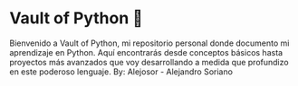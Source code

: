 # Vault of Python 🐍
Bienvenido a Vault of Python, mi repositorio personal donde documento mi aprendizaje en Python. Aquí encontrarás desde conceptos básicos hasta proyectos más avanzados que voy desarrollando a medida que profundizo en este poderoso lenguaje.
By: Alejosor - Alejandro Soriano 
